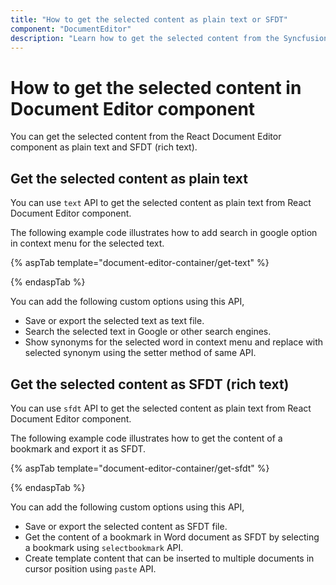 ```yaml
---
title: "How to get the selected content as plain text or SFDT" 
component: "DocumentEditor" 
description: "Learn how to get the selected content from the Syncfusion Document Editor component as plain text or SFDT (rich text)." 
---
```


# How to get the selected content in Document Editor component

You can get the selected content from the React Document Editor component as plain text and SFDT (rich text).

## Get the selected content as plain text

You can use `text` API to get the selected content as plain text from React Document Editor component.

The following example code illustrates how to add search in google option in context menu for the selected text.

{% aspTab template="document-editor-container/get-text" %}

{% endaspTab %}

You can add the following custom options using this API,

* Save or export the selected text as text file.
* Search the selected text in Google or other search engines.
* Show synonyms for the selected word in context menu and replace with selected synonym using the setter method of same API.

## Get the selected content as SFDT (rich text)

You can use `sfdt` API to get the selected content as plain text from React Document Editor component.

The following example code illustrates how to get the content of a bookmark and export it as SFDT.

{% aspTab template="document-editor-container/get-sfdt" %}

{% endaspTab %}

You can add the following custom options using this API,

* Save or export the selected content as SFDT file.
* Get the content of a bookmark in Word document as SFDT by selecting a bookmark using `selectbookmark` API.
* Create template content that can be inserted to multiple documents in cursor position using `paste` API.